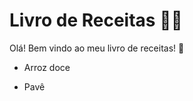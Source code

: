 # Livro de Receitas :man_cook:

Olá! Bem vindo ao meu livro de receitas! :wave:

- Arroz doce

- Pavê

  
